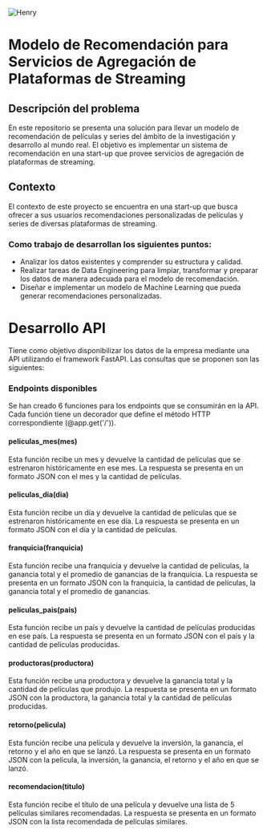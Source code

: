 ![Henry](https://www.google.com/url?sa=i&url=https%3A%2F%2Fwww.soyhenry.com%2Fwebfullstack&psig=AOvVaw2F-C4vSkkAhIXb8y16olm1&ust=1684262259528000&source=images&cd=vfe&ved=0CBEQjRxqFwoTCPjTwv_79_4CFQAAAAAdAAAAABAJ)

# Modelo de Recomendación para Servicios de Agregación de Plataformas de Streaming

## Descripción del problema

En este repositorio se presenta una solución para llevar un modelo de recomendación de películas y series del ámbito de la investigación y desarrollo al mundo real. El objetivo es implementar un sistema de recomendación en una start-up que provee servicios de agregación de plataformas de streaming.

## Contexto

El contexto de este proyecto se encuentra en una start-up que busca ofrecer a sus usuarios recomendaciones personalizadas de películas y series de diversas plataformas de streaming. 

### Como trabajo de desarrollan los siguientes puntos: 
- Analizar los datos existentes y comprender su estructura y calidad.
- Realizar tareas de Data Engineering para limpiar, transformar y preparar los datos de manera adecuada para el modelo de recomendación.
- Diseñar e implementar un modelo de Machine Learning que pueda generar recomendaciones personalizadas.

# Desarrollo API
Tiene como objetivo disponibilizar los datos de la empresa mediante una API utilizando el framework FastAPI. Las consultas que se proponen son las siguientes:

### Endpoints disponibles
Se han creado 6 funciones para los endpoints que se consumirán en la API. Cada función tiene un decorador que define el método HTTP correspondiente (@app.get('/')).

#### peliculas_mes(mes)
Esta función recibe un mes y devuelve la cantidad de películas que se estrenaron históricamente en ese mes. La respuesta se presenta en un formato JSON con el mes y la cantidad de películas.

#### peliculas_dia(dia)
Esta función recibe un día y devuelve la cantidad de películas que se estrenaron históricamente en ese día. La respuesta se presenta en un formato JSON con el día y la cantidad de películas.

#### franquicia(franquicia)
Esta función recibe una franquicia y devuelve la cantidad de películas, la ganancia total y el promedio de ganancias de la franquicia. La respuesta se presenta en un formato JSON con la franquicia, la cantidad de películas, la ganancia total y el promedio de ganancias.

#### peliculas_pais(pais)
Esta función recibe un país y devuelve la cantidad de películas producidas en ese país. La respuesta se presenta en un formato JSON con el país y la cantidad de películas producidas.

#### productoras(productora)
Esta función recibe una productora y devuelve la ganancia total y la cantidad de películas que produjo. La respuesta se presenta en un formato JSON con la productora, la ganancia total y la cantidad de películas producidas.

#### retorno(pelicula)
Esta función recibe una película y devuelve la inversión, la ganancia, el retorno y el año en que se lanzó. La respuesta se presenta en un formato JSON con la película, la inversión, la ganancia, el retorno y el año en que se lanzó.

#### recomendacion(titulo)
Esta función recibe el título de una película y devuelve una lista de 5 películas similares recomendadas. La respuesta se presenta en un formato JSON con la lista recomendada de películas similares.
